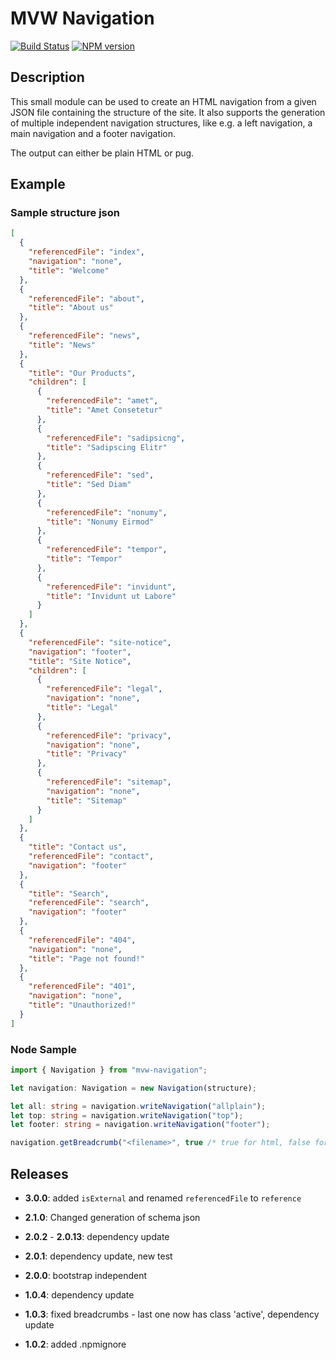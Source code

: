# MVW Navigation

[![Build Status](https://travis-ci.com/Tiliavir/mvw-navigation.svg?branch=master)](https://travis-ci.com/tiliavir/mvw-navigation)
[![NPM version](https://img.shields.io/npm/v/mvw-navigation.svg?style=flat)](https://www.npmjs.com/package/mvw-navigation)

## Description
This small module can be used to create an HTML navigation from a given JSON file
containing the structure of the site. It also supports the generation of
multiple independent navigation structures, like e.g. a left navigation, a
main navigation and a footer navigation.

The output can either be plain HTML or pug.

## Example
### Sample structure json

```json
[
  {
    "referencedFile": "index",
    "navigation": "none",
    "title": "Welcome"
  },
  {
    "referencedFile": "about",
    "title": "About us"
  },
  {
    "referencedFile": "news",
    "title": "News"
  },
  {
    "title": "Our Products",
    "children": [
      {
        "referencedFile": "amet",
        "title": "Amet Consetetur"
      },
      {
        "referencedFile": "sadipsicng",
        "title": "Sadipscing Elitr"
      },
      {
        "referencedFile": "sed",
        "title": "Sed Diam"
      },
      {
        "referencedFile": "nonumy",
        "title": "Nonumy Eirmod"
      },
      {
        "referencedFile": "tempor",
        "title": "Tempor"
      },
      {
        "referencedFile": "invidunt",
        "title": "Invidunt ut Labore"
      }
    ]
  },
  {
    "referencedFile": "site-notice",
    "navigation": "footer",
    "title": "Site Notice",
    "children": [
      {
        "referencedFile": "legal",
        "navigation": "none",
        "title": "Legal"
      },
      {
        "referencedFile": "privacy",
        "navigation": "none",
        "title": "Privacy"
      },
      {
        "referencedFile": "sitemap",
        "navigation": "none",
        "title": "Sitemap"
      }
    ]
  },
  {
    "title": "Contact us",
    "referencedFile": "contact",
    "navigation": "footer"
  },
  {
    "title": "Search",
    "referencedFile": "search",
    "navigation": "footer"
  },
  {
    "referencedFile": "404",
    "navigation": "none",
    "title": "Page not found!"
  },
  {
    "referencedFile": "401",
    "navigation": "none",
    "title": "Unauthorized!"
  }
]
```

### Node Sample
```typescript
import { Navigation } from "mvw-navigation";

let navigation: Navigation = new Navigation(structure);

let all: string = navigation.writeNavigation("allplain");
let top: string = navigation.writeNavigation("top");
let footer: string = navigation.writeNavigation("footer");

navigation.getBreadcrumb("<filename>", true /* true for html, false for pug*/);
```

## Releases
- **3.0.0**: added `isExternal` and renamed `referencedFile` to `reference`
- **2.1.0**: Changed generation of schema json
- **2.0.2** - **2.0.13**: dependency update
- **2.0.1**: dependency update, new test
- **2.0.0**: bootstrap independent

- **1.0.4**: dependency update
- **1.0.3**: fixed breadcrumbs - last one now has class 'active', dependency update
- **1.0.2**: added .npmignore
